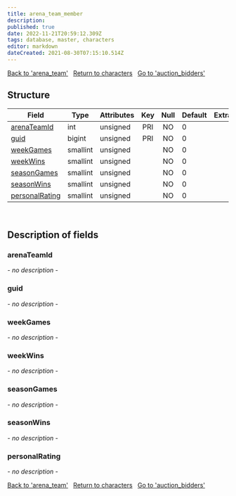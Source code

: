 ```yaml
---
title: arena_team_member
description: 
published: true
date: 2022-11-21T20:59:12.309Z
tags: database, master, characters
editor: markdown
dateCreated: 2021-08-30T07:15:10.514Z
---
```


<a href="https://trinitycore.info/en/database/master/characters/arena_team" class="mt-5 v-btn v-btn--depressed v-btn--flat v-btn--outlined theme--light v-size--default darkblue--text text--lighten-3"><span class="v-btn__content"><i aria-hidden="true" class="v-icon notranslate v-icon--left mdi mdi-arrow-left theme--light"></i><span>Back to 'arena_team'</span></span></a>&nbsp;&nbsp;&nbsp;<a href="https://trinitycore.info/en/database/master/characters/home" class="mt-5 v-btn v-btn--depressed v-btn--flat v-btn--outlined theme--light v-size--default darkblue--text text--lighten-3"><span class="v-btn__content"><i aria-hidden="true" class="v-icon notranslate v-icon--left mdi mdi-home-outline theme--light"></i><span>Return to characters</span></span></a>&nbsp;&nbsp;&nbsp;<a href="https://trinitycore.info/en/database/master/characters/auction_bidders" class="mt-5 v-btn v-btn--depressed v-btn--flat v-btn--outlined theme--light v-size--default darkblue--text text--lighten-3"><span class="v-btn__content"><span>Go to 'auction_bidders'</span><i aria-hidden="true" class="v-icon notranslate v-icon--right mdi mdi-arrow-right theme--light"></i></span></a>

## Structure

| Field | Type | Attributes | Key | Null | Default | Extra | Comment |
| --- | --- | --- | :---: | :---: | --- | --- | --- |
| [arenaTeamId](#arenateamid) | int | unsigned | PRI | NO | 0 |  |  |
| [guid](#guid) | bigint | unsigned | PRI | NO | 0 |  |  |
| [weekGames](#weekgames) | smallint | unsigned |  | NO | 0 |  |  |
| [weekWins](#weekwins) | smallint | unsigned |  | NO | 0 |  |  |
| [seasonGames](#seasongames) | smallint | unsigned |  | NO | 0 |  |  |
| [seasonWins](#seasonwins) | smallint | unsigned |  | NO | 0 |  |  |
| [personalRating](#personalrating) | smallint | unsigned |  | NO | 0 |  |  |
&nbsp;
## Description of fields

### arenaTeamId
*- no description -*
&nbsp;

### guid
*- no description -*
&nbsp;

### weekGames
*- no description -*
&nbsp;

### weekWins
*- no description -*
&nbsp;

### seasonGames
*- no description -*
&nbsp;

### seasonWins
*- no description -*
&nbsp;

### personalRating
*- no description -*
&nbsp;

<a href="https://trinitycore.info/en/database/master/characters/arena_team" class="mt-5 v-btn v-btn--depressed v-btn--flat v-btn--outlined theme--light v-size--default darkblue--text text--lighten-3"><span class="v-btn__content"><i aria-hidden="true" class="v-icon notranslate v-icon--left mdi mdi-arrow-left theme--light"></i><span>Back to 'arena_team'</span></span></a>&nbsp;&nbsp;&nbsp;<a href="https://trinitycore.info/en/database/master/characters/home" class="mt-5 v-btn v-btn--depressed v-btn--flat v-btn--outlined theme--light v-size--default darkblue--text text--lighten-3"><span class="v-btn__content"><i aria-hidden="true" class="v-icon notranslate v-icon--left mdi mdi-home-outline theme--light"></i><span>Return to characters</span></span></a>&nbsp;&nbsp;&nbsp;<a href="https://trinitycore.info/en/database/master/characters/auction_bidders" class="mt-5 v-btn v-btn--depressed v-btn--flat v-btn--outlined theme--light v-size--default darkblue--text text--lighten-3"><span class="v-btn__content"><span>Go to 'auction_bidders'</span><i aria-hidden="true" class="v-icon notranslate v-icon--right mdi mdi-arrow-right theme--light"></i></span></a>

